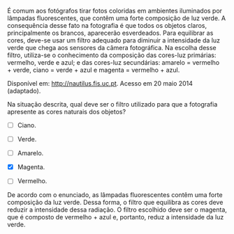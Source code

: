 

É comum aos fotógrafos tirar fotos coloridas em ambientes iluminados por lâmpadas fluorescentes, que contêm uma forte composição de luz verde. A consequência desse fato na fotografia é que todos os objetos claros, principalmente os brancos, aparecerão esverdeados. Para equilibrar as cores, deve-se usar um filtro adequado para diminuir a intensidade da luz verde que chega aos sensores da câmera fotográfica. Na escolha desse filtro, utiliza-se o conhecimento da composição das cores-luz primárias: vermelho, verde e azul; e das cores-luz secundárias: amarelo = vermelho + verde, ciano = verde + azul e magenta = vermelho + azul.

Disponível em: http://nautilus.fis.uc.pt. Acesso em 20 maio 2014 (adaptado).

Na situação descrita, qual deve ser o filtro utilizado para que a fotografia apresente as cores naturais dos objetos?



- [ ] Ciano.
- [ ] Verde.
- [ ] Amarelo.
- [x] Magenta.
- [ ] Vermelho.


De acordo com o enunciado, as lâmpadas fluorescentes contêm uma forte composição da luz verde. Dessa forma, o filtro que equilibra as cores deve reduzir a intensidade dessa radiação. O filtro escolhido deve ser o magenta, que é composto de vermelho + azul e, portanto, reduz a intensidade da luz verde.

        